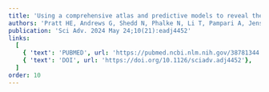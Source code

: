 ```yaml
---
title: 'Using a comprehensive atlas and predictive models to reveal the complexity and evolution of brain-active regulatory elements'
authors: 'Pratt HE, Andrews G, Shedd N, Phalke N, Li T, Pampari A, Jensen M, Wen C, Consortium P, Gandal MJ, Geschwind DH, Gerstein M, Moore J, Kundaje A, Colubri A, Weng Z'
publication: 'Sci Adv. 2024 May 24;10(21):eadj4452'
links:
  [
    { 'text': 'PUBMED', url: 'https://pubmed.ncbi.nlm.nih.gov/38781344'},
    { 'text': 'DOI', url: 'https://doi.org/10.1126/sciadv.adj4452'},
  ]
order: 10
---
```


